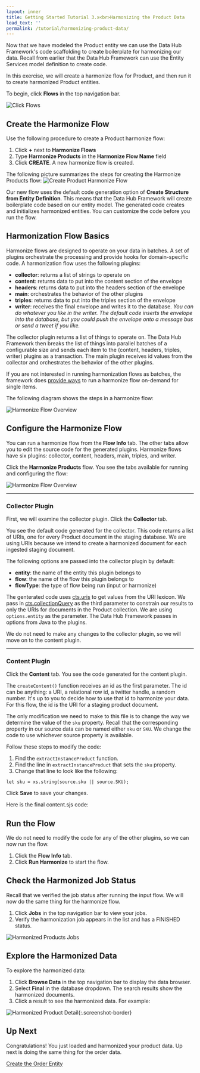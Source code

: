 ```yaml
---
layout: inner
title: Getting Started Tutorial 3.x<br>Harmonizing the Product Data
lead_text: ''
permalink: /tutorial/harmonizing-product-data/
---
```


Now that we have modeled the Product entity we can use the Data Hub Framework's code scaffolding to create boilerplate for harmonizing our data. Recall from earlier that the Data Hub Framework can use the Entity Services model definition to create code.

In this exercise, we will create a harmonize flow for Product, and then run it to create harmonized Product entities.

To begin, click **Flows** in the top navigation bar.

![Click Flows]({{site.baseurl}}/images/3x/harmonizing-product-data/select-flows.png)

## Create the Harmonize Flow

Use the following procedure to create a Product harmonize flow:

1. Click **+** next to **Harmonize Flows**
1. Type **Harmonize Products** in the **Harmonize Flow Name** field
1. Click **CREATE**. A new harmonize flow is created.

The following picture summarizes the steps for creating the Harmonize Products flow:
![Create Product Harmonize Flow]({{site.baseurl}}/images/3x/harmonizing-product-data/create-product-harmonize-flow.png)

Our new flow uses the default code generation option of **Create Structure from Entity Definition**. This means that the Data Hub Framework will create boilerplate code based on our entity model. The generated code creates and initializes harmonized entities. You can customize the code before you run the flow.

## Harmonization Flow Basics

Harmonize flows are designed to operate on your data in batches. A set of plugins orchestrate the processing and provide hooks for domain-specific code. A harmonization flow uses the following plugins:

- **collector**: returns a list of strings to operate on
- **content**: returns data to put into the content section of the envelope
- **headers**: returns data to put into the headers section of the envelope
- **main**: orchestrates the behavior of the other plugins
- **triples**: returns data to put into the triples section of the envelope
- **writer**: receives the final envelope and writes it to the database. _You can do whatever you like in the writer. The default code inserts the envelope into the database, but you could push the envelope onto a message bus or send a tweet if you like._

The collector plugin returns a list of things to operate on. The Data Hub Framework then breaks the list of things into parallel batches of a configurable size and sends each item to the (content, headers, triples, writer) plugins as a transaction. The main plugin receives id values from the collector and orchestrates the behavior of the other plugins.

If you are not interested in running harmonization flows as batches, the framework does [provide ways](../../faqs/#how-can-i-run-a-harmonize-flow-immediately-for-1-document) to run a harmonize flow on-demand for single items.

The following diagram shows the steps in a harmonize flow:

![Harmonize Flow Overview]({{site.baseurl}}/images/3x/harmonizing-product-data/harmonize-flow-diagram.png)

## Configure the Harmonize Flow 

You can run a harmonize flow from the **Flow Info** tab. The other tabs allow you to edit the source code for the generated plugins. Harmonize flows have six plugins: collector, content, headers, main, triples, and writer.

Click the **Harmonize Products** flow. You see the tabs available for running and configuring the flow:

![Harmonize Flow Overview]({{site.baseurl}}/images/3x/harmonizing-product-data/harmonize-flow-overview.png)

----

### Collector Plugin

First, we will examine the collector plugin. Click the **Collector** tab.

You see the default code generated for the collector. This code returns a list of URIs, one for every Product document in the staging database. We are using URIs because we intend to create a harmonized document for each ingested staging document.

The following options are passed into the collector plugin by default:

- **entity**: the name of the entity this plugin belongs to
- **flow**: the name of the flow this plugin belongs to
- **flowType**: the type of flow being run (input or harmonize)

The genterated code uses [cts.uris](https://docs.marklogic.com/cts.uris) to get values from the URI lexicon. We pass in [cts.collectionQuery](https://docs.marklogic.com/cts.collectionQuery) as the third parameter to constrain our results to only the URIs for documents in the Product collection. We are using `options.entity` as the parameter. The Data Hub Framework passes in options from Java to the plugins.

<div class="embed-git lang-js" href="//raw.githubusercontent.com/marklogic-community/marklogic-data-hub/develop/examples/online-store/plugins/entities/Product/harmonize/Harmonize Products/collector/collector.sjs"></div>

We do not need to make any changes to the collector plugin, so we will move on to the content plugin.

----

### Content Plugin

Click the **Content** tab. You see the code generated for the content plugin.

The `createContent()` function receives an id as the first parameter. The id can be anything: a URI, a relational row id, a twitter handle, a random number. It's up to you to decide how to use that id to harmonize your data. For this flow, the id is the URI for a staging product document. 

The only modification we need to make to this file is to change the way we determine the value of the `sku` property. Recall that the corresponding property in our source data can be named either `sku` or `SKU`. We change the code to use whichever source property is available.

Follow these steps to modify the code:

1. Find the `extractInstanceProduct` function.
1. Find the line in `extractInstanceProduct` that sets the `sku` property.
1. Change that line to look like the following:

```
let sku = xs.string(source.sku || source.SKU);
```

Click **Save** to save your changes.

Here is the final content.sjs code:

<div class="embed-git lang-js" href="//raw.githubusercontent.com/marklogic-community/marklogic-data-hub/develop/examples/online-store/plugins/entities/Product/harmonize/Harmonize Products/content/content.sjs"></div>

## Run the Flow

We do not need to modify the code for any of the other plugins, so we can now run the flow.

1. Click the **Flow Info** tab.
1. Click **Run Harmonize** to start the flow.

## Check the Harmonized Job Status

Recall that we verified the job status after running the input flow. We will now do the same thing for the harmonize flow.

1. Click **Jobs** in the top navigation bar to view your jobs.
1. Verify the harmonization job appears in the list and has a FINISHED status.

![Harmonized Products Jobs]({{site.baseurl}}/images/3x/harmonizing-product-data/harmonized-products-jobs.png)

## Explore the Harmonized Data

To explore the harmonized data:

1. Click **Browse Data** in the top navigation bar to display the data browser.
1. Select **Final** in the database dropdown. The search results show the harmonized documents.
1. Click a result to see the harmonized data. For example:

![Harmonized Product Detail]({{site.baseurl}}/images/3x/harmonizing-product-data/harmonized-product-details.png){:.screenshot-border}

## Up Next

Congratulations! You just loaded and harmonized your product data. Up next is doing the same thing for the order data.

[Create the Order Entity](../create-order-entity/)
